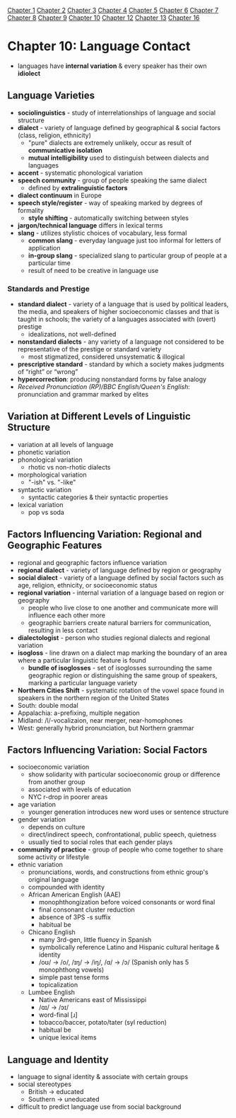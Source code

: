 [Chapter 1](https://github.com/ey92/notes/blob/master/1101/readingCh1.md) [Chapter 2](https://github.com/ey92/notes/blob/master/1101/readingCh2.md) [Chapter 3](https://github.com/ey92/notes/blob/master/1101/readingCh3.md) [Chapter 4](https://github.com/ey92/notes/blob/master/1101/readingCh4.md) [Chapter 5](https://github.com/ey92/notes/blob/master/1101/readingCh5.md) [Chapter 6](https://github.com/ey92/notes/blob/master/1101/readingCh6.md) [Chapter 7](https://github.com/ey92/notes/blob/master/1101/readingCh7.md) [Chapter 8](https://github.com/ey92/notes/blob/master/1101/readingCh8.md) [Chapter 9](https://github.com/ey92/notes/blob/master/1101/readingCh9.md) [Chapter 10](https://github.com/ey92/notes/blob/master/1101/readingCh10.md) [Chapter 12](https://github.com/ey92/notes/blob/master/1101/readingCh12.md) [Chapter 13](https://github.com/ey92/notes/blob/master/1101/readingCh13.md) [Chapter 16](https://github.com/ey92/notes/blob/master/1101/readingCh16.md)

# Chapter 10: Language Contact
- languages have **internal variation** & every speaker has their own **idiolect**

## Language Varieties
- **sociolinguistics** - study of interrelationships of language and social structure
- **dialect** - variety of language defined by geographical & social factors (class, religion, ethnicity)
	- "pure" dialects are extremely unlikely, occur as result of **communicative isolation**
	- **mutual intelligibility** used to distinguish between dialects and languages
- **accent** - systematic phonological variation
- **speech community** - group of people speaking the same dialect
	- defined by **extralinguistic factors**
- **dialect continuum** in Europe
- **speech style/register** - way of speaking marked by degrees of formality
	- **style shifting** - automatically switching between styles
- **jargon/technical language** differs in lexical terms
- **slang** - utilizes stylistic choices of vocabulary, less formal
	- **common slang** - everyday language just too informal for letters of application
	- **in-group slang** - specialized slang to particular group of people at a particular time
	- result of need to be creative in language use

### Standards and Prestige
- **standard dialect** - variety of a language that is used by political leaders, the media, and speakers of higher socioeconomic classes and that is taught in schools; the variety of a languages associated with (overt) prestige
	- idealizations, not well-defined
- **nonstandard dialects** - any variety of a language not considered to be representative of the prestige or standard variety
	- most stigmatized, considered unsystematic & illogical
- **prescriptive standard** - standard by which a society makes judgments of “right” or “wrong”
- **hypercorrection**: producing nonstandard forms by false analogy
- _Received Pronunciation (RP)/BBC English/Queen's English_: pronunciation and grammar marked by elites

## Variation at Different Levels of Linguistic Structure
- variation at all levels of language
- phonetic variation
- phonological variation
	- rhotic vs non-rhotic dialects
- morphological variation
	- "-ish" vs. "-like"
- syntactic variation
	- syntactic categories & their syntactic properties
- lexical variation
	- pop vs soda

## Factors Influencing Variation: Regional and Geographic Features
- regional and geographic factors influence variation
- **regional dialect** - variety of language defined by region or geography
- **social dialect** - variety of a language defined by social factors such as age, religion, ethnicity, or socioeconomic status
- **regional variation** - internal variation of a language based on region or geography
	- people who live close to one another and communicate more will influence each other more
	- geographic barriers create natural barriers for communication, resulting in less contact
- **dialectologist** - person who studies regional dialects and regional variation
- **isogloss** - line drawn on a dialect map marking the boundary of an area where a particular linguistic feature is found
	- **bundle of isoglosses** - set of isoglosses surrounding the same geographic region or distinguishing the same group of speakers, marking a particular language variety
- **Northern Cities Shift** - systematic rotation of the vowel space found in speakers in the northern region of the United States
- South: double modal
- Appalachia: a-prefixing, multiple negation
- Midland: /l/-vocalizaion, near merger, near-homophones
- West: generally hybrid pronunciation, but Northern grammar

## Factors Influencing Variation: Social Factors
- socioeconomic variation
	- show solidarity with particular socioeconomic group or difference from another group
	- associated with levels of education
	- NYC r-drop in poorer areas
- age variation
	- younger generation introduces new word uses or sentence structure
- gender variation
	- depends on culture
	- direct/indirect speech, confrontational, public speech, quietness
	- usually tied to social roles that each gender plays
- **community of practice** - group of people who come together to share some activity or lifestyle
- ethnic variation
	- pronunciations, words, and constructions from ethnic group's original language
	- compounded with identity
	- African American English (AAE)
		- monophthongization before voiced consonants or word final
		- final consonant cluster reduction
		- absence of 3PS -s suffix
		- habitual be
	- Chicano English 
		- many 3rd-gen, little fluency in Spanish
		- symbolically reference Latino and Hispanic cultural heritage & identity
		- /oʊ/ -> /o/, /ɪŋ/ -> /iŋ/, /ɑ/ -> /ɔ/ (Spanish only has 5 monophthong vowels)
		- simple past tense forms
		- topicalization
	- Lumbee English
		- Native Americans east of Mississippi
		-  /ɑɪ/ -> /ɔɪ/
		- word-final [ɹ]
		- tobacco/baccer, potato/tater (syl reduction)
		- habitual be
		- unique lexical items

## Language and Identity
- language to signal identity & associate with certain groups
- social stereotypes
	- British -> educated
	- Southern -> uneducated
- difficult to predict language use from social background
